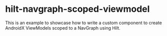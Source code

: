 # hilt-navgraph-scoped-viewmodel
This is an example to showcase how to write a custom component to create AndroidX ViewModels scoped to a NavGraph using Hilt.
